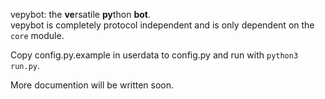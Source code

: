 vepybot: the **ve**rsatile **py**thon **bot**.  
vepybot is completely protocol independent and is only dependent on the `core` module.

Copy config.py.example in userdata to config.py and run with `python3 run.py`.

More documention will be written soon.

